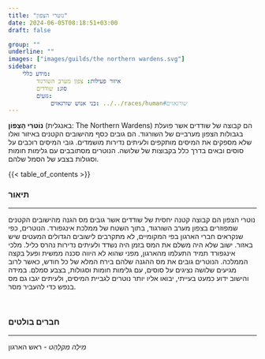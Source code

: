```yaml
---
title: "נוטרי הצפון"
date: 2024-06-05T08:18:51+03:00
draft: false

group: ""
underline: ""
images: ["images/guilds/the northern wardens.svg"]
sidebar:
    מידע כללי:
        איזור פעילות: צפון מערב השורגוד
        סוג: שודדים
        גזעים:
            בני אנוש שורגאזים: ../../races/human#שורגאזים
---
```


**נוֹטרִי הָצַפוֹן** (באנגלית: The Northern Wardens) הם קבוצה של שודדים אשר פועלת בגבולות הצפון מערביים של השורגוד. הם גובים כסף מהישובים הקטנים באיזור ואלו שלא מספקים את המיסים מותקפים ולעיתים נדירות מושמדים. גובי המיסים רוכבים על סוסים ובאים בדרך כלל בקבוצות של שלושה. הנוטרים מסתובבים עם גלימות חומות וסגולות בצבע של הסמל שלהם. 

<!--more-->

{{< table_of_contents >}}

### תיאור

---

נוטרי הצפון הם קבוצה קטנה יחסית של שודדים אשר גובים מס הגנה מהישובים הקטנים שמפוזרים בצפון מערב השורגוד, בתוך השטח של ממלכת אינגפורד. הנוטרים, כפי שנקראים חברי הארגון בפי המקומיים, לא מתקרבים לישובים הגדולים המעטים שיש באזור. ישוב שלא היה משלם את המס בזמן היה נשדד ולעיתים נדירות נהרס כליל. מלכי אינגפורד תמיד התעלמו מהארגון, מפני שהוא לא היווה סכנה ממשית ופעל בקצה הממלכה. הנוטרים גובים את מס ההגנה שלהם בירח המלא של כל חודש, כאשר לרוב מגיעים שלושה נציגים על סוסים, עם גלימות חומות וסגולות, בצבע סמלם. במידה והישוב ידוע כמעט בעייתי, יבואו אליו יותר נוטרים לגביית המיסים, ולעיתים יגבו גם מס בנפש כדי להעביר מסר. 

&nbsp;

### חברים בולטים 

---

_מִילַה מִקלַהַט_ - ראש הארגון